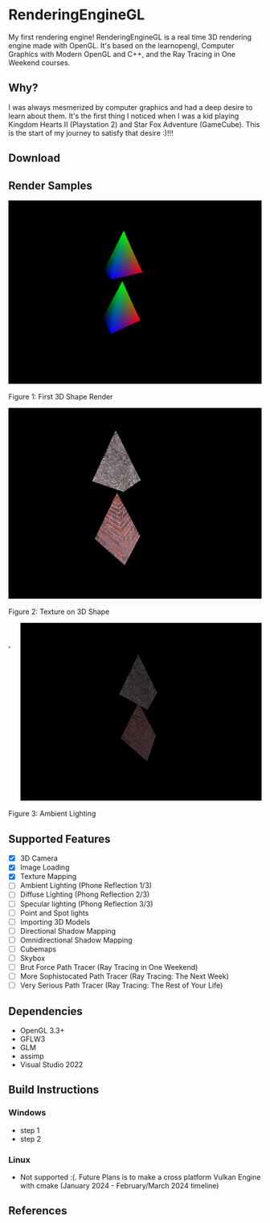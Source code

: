 # RenderingEngineGL
My first rendering engine! RenderingEngineGL is a real time 3D rendering engine made with OpenGL. It's based on the learnopengl, Computer Graphics with Modern OpenGL and C++, and the Ray Tracing in One Weekend courses. 

## Why? 
I was always mesmerized by computer graphics and had a deep desire to learn about them. It's the first thing I noticed when I was a kid playing Kingdom Hearts II (Playstation 2) and Star Fox Adventure (GameCube). This is the start of my journey to satisfy that desire :)!!!

## Download

## Render Samples
![Rainbow Render](Render_Samples/First_3D_Shape.png)

Figure 1: First 3D Shape Render

![Rainbow Render](Render_Samples/Texture_Map_3D.png)

Figure 2: Texture on 3D Shape

![Ambient Render](Render_Samples/AmbientLight.png)

Figure 3: Ambient Lighting



## Supported Features
- [x] 3D Camera
- [x] Image Loading
- [x] Texture Mapping
- [ ] Ambient Lighting (Phone Reflection 1/3)
- [ ] Diffuse Lighting (Phong Reflection 2/3)
- [ ] Specular lighting (Phong Reflection 3/3)
- [ ] Point and Spot lights
- [ ] Importing 3D Models
- [ ] Directional Shadow Mapping
- [ ] Omnidirectional Shadow Mapping
- [ ] Cubemaps
- [ ] Skybox
- [ ] Brut Force Path Tracer (Ray Tracing in One Weekend)
- [ ] More Sophistocated Path Tracer (Ray Tracing: The Next Week)
- [ ] Very Serious Path Tracer (Ray Tracing: The Rest of Your Life)

## Dependencies
- OpenGL 3.3+
- GFLW3
- GLM
- assimp
- Visual Studio 2022

## Build Instructions 
### Windows 
- step 1
- step 2
### Linux
- Not supported :(. Future Plans is to make a cross platform Vulkan Engine with cmake (January 2024 - February/March 2024 timeline)

## References
